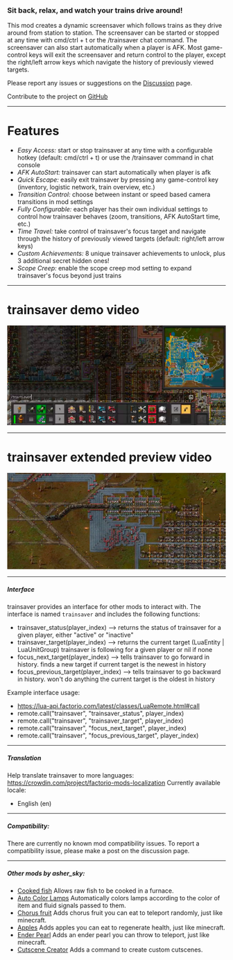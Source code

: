 ### Sit back, relax, and watch your trains drive around! 
This mod creates a dynamic screensaver which follows trains as they drive around from station to station. The screensaver can be started or stopped at any time with cmd/ctrl + t or the /trainsaver chat command. The screensaver can also start automatically when a player is AFK. Most game-control keys will exit the screensaver and return control to the player, except the right/left arrow keys which navigate the history of previously viewed targets.

Please report any issues or suggestions on the [Discussion](https://mods.factorio.com/mod/trainsaver/discussion) page.

Contribute to the project on [GitHub](https://github.com/jingleheimer-schmidt/factorio-trainsaver)

------------------------------------------
# Features
- *Easy Access:* start or stop trainsaver at any time with a configurable hotkey (default: cmd/ctrl + t) or use the /trainsaver command in chat console
- *AFK AutoStart:* trainsaver can start automatically when player is afk 
- *Quick Escape:* easily exit trainsaver by pressing any game-control key (inventory, logistic network, train overview, etc.)
- *Transition Control:* choose between instant or speed based camera transitions in mod settings
- *Fully Configurable:* each player has their own individual settings to control how trainsaver behaves (zoom, transitions, AFK AutoStart time, etc.)
- *Time Travel:* take control of trainsaver's focus target and navigate through the history of previously viewed targets (default: right/left arrow keys)
- *Custom Achievements:* 8 unique trainsaver achievements to unlock, plus 3 additional secret hidden ones!
- *Scope Creep:* enable the scope creep mod setting to expand trainsaver's focus beyond just trains

------------------------------------------
# trainsaver demo video
[![](https://github.com/jingleheimer-schmidt/imgs/raw/primary/factorio%20trainsaver%20mod%20demo%20overview%20video.png)](http://www.youtube.com/watch?v=AbDN4SM4cg8 "trainsaver demo video")

------------------------------------------
# trainsaver extended preview video
[![](https://github.com/jingleheimer-schmidt/imgs/raw/primary/factorio%20trainsaver%20mod%2030%20min%20preview%20video%20thumbnail.png)](http://www.youtube.com/watch?v=ru0OYqdHTfI "trainsaver 30 minute preview")

---------------------
##### Interface
trainsaver provides an interface for other mods to interact with. The interface is named `trainsaver` and includes the following functions:
- trainsaver_status(player_index) --> returns the status of trainsaver for a given player, either "active" or "inactive"
- trainsaver_target(player_index) --> returns the current target (LuaEntity | LuaUnitGroup) trainsaver is following for a given player or nil if none
- focus_next_target(player_index) --> tells trainsaver to go forward in history. finds a new target if current target is the newest in history
- focus_previous_target(player_index) --> tells trainsaver to go backward in history. won't do anything the current target is the oldest in history

Example interface usage:
- https://lua-api.factorio.com/latest/classes/LuaRemote.html#call
- remote.call("trainsaver", "trainsaver_status", player_index)
- remote.call("trainsaver", "trainsaver_target", player_index)
- remote.call("trainsaver", "focus_next_target", player_index)
- remote.call("trainsaver", "focus_previous_target", player_index)

---------------------
##### Translation
Help translate trainsaver to more languages: https://crowdin.com/project/factorio-mods-localization
Currently available locale:
- English (en)

------------------------------------------
##### Compatibility:
There are currently no known mod compatibility issues. To report a compatibility issue, please make a post on the discussion page.

------------------------------------------
##### Other mods by asher_sky:

- [Cooked fish](https://mods.factorio.com/mod/factorio-cooked-fish) Allows raw fish to be cooked in a furnace.
- [Auto Color Lamps](https://mods.factorio.com/mod/auto-color-lamps) Automatically colors lamps according to the color of item and fluid signals passed to them.
- [Chorus fruit](https://mods.factorio.com/mod/factorio-chorus-fruit) Adds chorus fruit you can eat to teleport randomly, just like minecraft.
- [Apples](https://mods.factorio.com/mod/factorio-apples) Adds apples you can eat to regenerate health, just like minecraft.
- [Ender Pearl](https://mods.factorio.com/mod/factorio-ender-pearl) Adds an ender pearl you can throw to teleport, just like minecraft.
- [Cutscene Creator](https://mods.factorio.com/mod/cutscene-creator) Adds a command to create custom cutscenes. 
